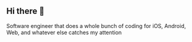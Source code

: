 ## Hi there 👋

Software engineer that does a whole bunch of coding for iOS, Android, Web, and whatever else catches my attention
